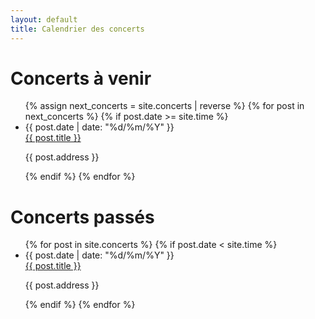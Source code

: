 ```yaml
---
layout: default
title: Calendrier des concerts
---
```


<h1>Concerts à venir</h1>
<ul class="posts noList">
  {% assign next_concerts = site.concerts | reverse  %}
  {% for post in next_concerts %}
    {% if post.date >= site.time %}
    <li>
    	<span class="date">{{ post.date | date: "%d/%m/%Y" }}</span><br>
    	<a href="{{ post.url }}">{{ post.title }}</a>
    	<p class="description">{{ post.address }}</p>
    </li>
    {% endif %}
  {% endfor %}
</ul>

<h1>Concerts passés</h1>
<ul class="posts noList">
  {% for post in site.concerts %}
    {% if post.date < site.time %}
    <li>
    	<span class="date">{{ post.date | date: "%d/%m/%Y" }}</span><br>
    	<a href="{{ post.url }}">{{ post.title }}</a>
    	<p class="description">{{ post.address }}</p>
    </li>
    {% endif %}
  {% endfor %}
</ul>